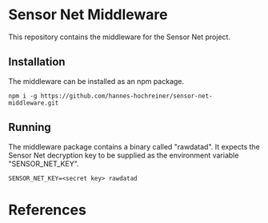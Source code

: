 # Sensor Net Middleware
This repository contains the middleware for the Sensor Net project.

## Installation
The middleware can be installed as an npm package.

```shell
npm i -g https://github.com/hannes-hochreiner/sensor-net-middleware.git
```

## Running
The middleware package contains a binary called "rawdatad".
It expects the Sensor Net decryption key to be supplied as the environment variable "SENSOR_NET_KEY".
```shell
SENSOR_NET_KEY=<secret key> rawdatad
```

# References
